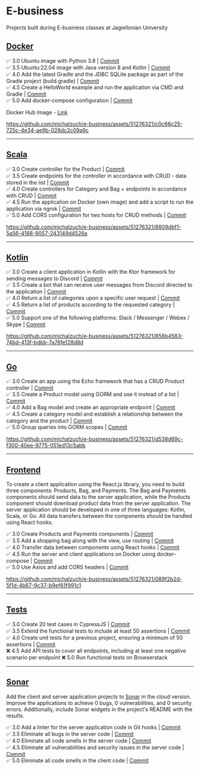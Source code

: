# E-business

Projects built during E-business classes at Jagiellonian University

## [Docker](https://github.com/michalzuch/e-business/tree/main/Docker)

✅ 3.0 Ubuntu image with Python 3.8 | [Commit](https://github.com/michalzuch/e-business/commit/407c0b27680b65c251543473f967e8abcf36936f)  
✅ 3.5 Ubuntu:22.04 image with Java version 8 and Kotlin | [Commit](https://github.com/michalzuch/e-business/commit/5805c88f00ad4b364e6e636c41b2fc27e4b5a616)  
✅ 4.0 Add the latest Gradle and the JDBC SQLite package as part of the Gradle project (build.gradle) | [Commit](https://github.com/michalzuch/e-business/commit/c39c459aebb51ccdc17ff09f767b1c850a7182d5)  
✅ 4.5 Create a HelloWorld example and run the application via CMD and Gradle | [Commit](https://github.com/michalzuch/e-business/commit/e82644cfbd25b526da58b96e1591c0f8c62b04b9)  
✅ 5.0 Add docker-compose configuration | [Commit](https://github.com/michalzuch/e-business/commit/dc483935f9ca8071af9aeb16799518859be680d6)

Docker Hub Image - [Link](https://hub.docker.com/r/hosiery00huskier/e-business-docker)

https://github.com/michalzuch/e-business/assets/51276321/c0c66c25-725c-4e34-ae9b-026dc2c09a9c

---

## [Scala](https://github.com/michalzuch/e-business/tree/main/Scala)

✅ 3.0 Create controller for the Product | [Commit](https://github.com/michalzuch/e-business/commit/41e133ce7e7ae2684f11e6866da97290e5fd943c)  
✅ 3.5 Create endpoints for the controller in accordance with CRUD - data stored in the list | [Commit](https://github.com/michalzuch/e-business/commit/09933ca16e25d08ea88d2a433f46c6410f678b4c)  
✅ 4.0 Create controllers for Category and Bag + endpoints in accordance with CRUD | [Commit](https://github.com/michalzuch/e-business/commit/b4b24256ae8eb3d1ef7c010434305e94dba3030c)  
✅ 4.5 Run the application on Docker (own image) and add a script to run the application via ngrok | [Commit](https://github.com/michalzuch/e-business/commit/52e0433a3328d7b2a705aa4d5f5a96ce0fe10486)  
✅ 5.0 Add CORS configuration for two hosts for CRUD methods | [Commit](https://github.com/michalzuch/e-business/commit/52e0433a3328d7b2a705aa4d5f5a96ce0fe10486)

https://github.com/michalzuch/e-business/assets/51276321/8809dbf1-5a56-4188-9057-243149d4526a

---

## [Kotlin](https://github.com/michalzuch/e-business/tree/main/Kotlin)

✅ 3.0 Create a client application in Kotlin with the Ktor framework for sending messages to Discord | [Commit](https://github.com/michalzuch/e-business/commit/7850d3a601b5fad0bf4fc96fe9598816cdcc0dec)  
✅ 3.5 Create a bot that can receive user messages from Discord directed to the application | [Commit](https://github.com/michalzuch/e-business/commit/b035c06b07e776b376a778a77a7ca5593cd97e03)  
✅ 4.0 Return a list of categories upon a specific user request | [Commit](https://github.com/michalzuch/e-business/commit/4e8e4a423395d7196d1e2c8502ca865f077cdca1)  
✅ 4.5 Return a list of products according to the requested category | [Commit](https://github.com/michalzuch/e-business/commit/2ca6f1075686530684dc4f776b05e9c2ecf1b622)  
✅ 5.0 Support one of the following platforms: Slack / Messenger / Webex / Skype | [Commit](https://github.com/michalzuch/e-business/commit/3cb5863da84114e63806f1b412a3ab0e25c428c6)

https://github.com/michalzuch/e-business/assets/51276321/856b4583-74bd-413f-bdbb-7a76fe128d8d

---

## [Go](https://github.com/michalzuch/e-business/tree/main/Go)

✅ 3.0 Create an app using the Echo framework that has a CRUD Product controller | [Commit](https://github.com/michalzuch/e-business/commit/9e657e743270067ce2784fb742a215c106b28e0d)  
✅ 3.5 Create a Product model using GORM and use it instead of a list | [Commit](https://github.com/michalzuch/e-business/commit/2e64edb3bb60aff6a738b7f9aff4a42199d6f00c)  
✅ 4.0 Add a Bag model and create an appropriate endpoint | [Commit](https://github.com/michalzuch/e-business/commit/09c653f43a9ce954243f3690afe208bd3d1df79c)  
✅ 4.5 Create a category model and establish a relationship between the category and the product | [Commit](https://github.com/michalzuch/e-business/commit/8de6f38a5aad25df417b86e81d1be6934829cb5e)  
✅ 5.0 Group queries into GORM scopes | [Commit](https://github.com/michalzuch/e-business/commit/80679b5d578da41efe02f9f04ed63ca1754ec12d)

https://github.com/michalzuch/e-business/assets/51276321/d538d69c-f300-40ee-9775-051ed13c5abb

---

## [Frontend](https://github.com/michalzuch/e-business/tree/main/Frontend)

To create a client application using the React.js library, you need to build three components: Products, Bag, and Payments. The Bag and Payments components should send data to the server application, while the Products component should download product data from the server application. The server application should be developed in one of three languages: Kotlin, Scala, or Go. All data transfers between the components should be handled using React hooks.

✅ 3.0 Create Products and Payments components | [Commit](https://github.com/michalzuch/e-business/commit/5397357845061f18854800a83e7b7f7f9879a6ba)  
✅ 3.5 Add a shopping bag along with the view, use routing | [Commit](https://github.com/michalzuch/e-business/commit/b4c01850654f2c01e6b9d677217d0e7d6cc9494a)  
✅ 4.0 Transfer data between components using React hooks | [Commit](https://github.com/michalzuch/e-business/commit/95fcace1294bb5827352bfafeb51423c0f39da44)  
✅ 4.5 Run the server and client applications on Docker using docker-compose | [Commit](https://github.com/michalzuch/e-business/commit/27b2fd4ae20dab2dd45d6856a9f29fa0a745de6e)  
✅ 5.0 Use Axios and add CORS headers | [Commit](https://github.com/michalzuch/e-business/commit/5397357845061f18854800a83e7b7f7f9879a6ba)

https://github.com/michalzuch/e-business/assets/51276321/089f2b2d-5f1d-4b67-9c37-b9ef61f991c1

---

## [Tests](https://github.com/michalzuch/e-business/tree/main/Tests)

✅ 3.0 Create 20 test cases in CypressJS | [Commit](https://github.com/michalzuch/e-business/commit/8d3622197b4d605e5872095a61cf774adc4e9eb9)  
✅ 3.5 Extend the functional tests to include at least 50 assertions | [Commit](https://github.com/michalzuch/e-business/commit/8d3622197b4d605e5872095a61cf774adc4e9eb9)  
✅ 4.0 Create unit tests for a previous project, ensuring a minimum of 50 assertions | [Commit](https://github.com/michalzuch/e-business/commit/80fd138435e42a483a786e015ecf75abf17d6708)  
❌ 4.5 Add API tests to cover all endpoints, including at least one negative scenario per endpoint
❌ 5.0 Run functional tests on Browserstack

---

## [Sonar](https://github.com/michalzuch/e-business/tree/main/Sonar)

Add the client and server application projects to [Sonar](https://sonarcloud.io/) in the cloud version. Improve the applications to achieve 0 bugs, 0 vulnerabilities, and 0 security errors. Additionally, include Sonar widgets in the project's README with the results.

✅ 3.0 Add a linter for the server application code in Git hooks | [Commit](https://github.com/michalzuch/e-business/commit/08fb8d35e0c6ff0391b066548a709df19ac483b5)  
✅ 3.5 Eliminate all bugs in the server code | [Commit](https://github.com/michalzuch/e-business/commit/93acdfae161cc044e26a47e436fcfb8dc17d5ce7)  
✅ 4.0 Eliminate all code smells in the server code | [Commit](https://github.com/michalzuch/e-business/commit/93acdfae161cc044e26a47e436fcfb8dc17d5ce7)  
✅ 4.5 Eliminate all vulnerabilities and security issues in the server code | [Commit](https://github.com/michalzuch/e-business/commit/93acdfae161cc044e26a47e436fcfb8dc17d5ce7)  
✅ 5.0 Eliminate all code smells in the client code | [Commit](https://github.com/michalzuch/e-business/commit/ab0afa818995fb2da418de78f00ee321a9f9307d)
